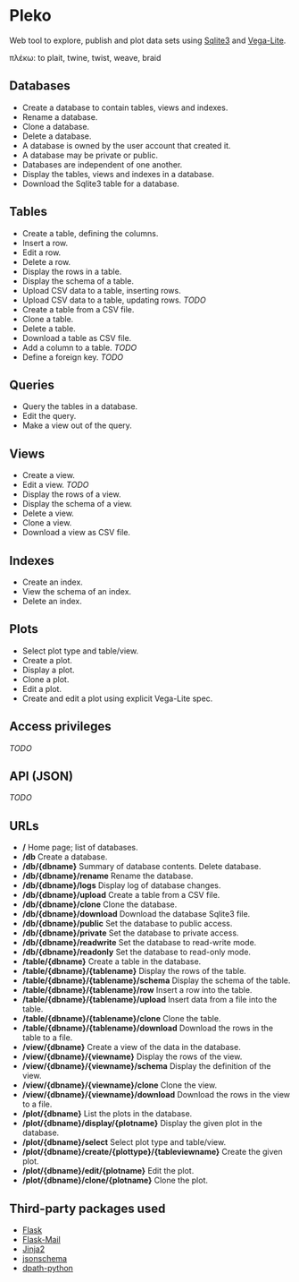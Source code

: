 # Pleko

Web tool to explore, publish and plot data sets using
[Sqlite3](https://www.sqlite.org/) and 
[Vega-Lite](https://vega.github.io/vega-lite/).

πλέκω: to plait, twine, twist, weave, braid

## Databases

- Create a database to contain tables, views and indexes.
- Rename a database.
- Clone a database.
- Delete a database.
- A database is owned by the user account that created it.
- A database may be private or public.
- Databases are independent of one another.
- Display the tables, views and indexes in a database.
- Download the Sqlite3 table for a database.

## Tables

- Create a table, defining the columns.
- Insert a row.
- Edit a row.
- Delete a row.
- Display the rows in a table.
- Display the schema of a table.
- Upload CSV data to a table, inserting rows.
- Upload CSV data to a table, updating rows. *TODO*
- Create a table from a CSV file.
- Clone a table.
- Delete a table.
- Download a table as CSV file.
- Add a column to a table. *TODO*
- Define a foreign key. *TODO*

## Queries

- Query the tables in a database.
- Edit the query.
- Make a view out of the query.

## Views

- Create a view.
- Edit a view. *TODO*
- Display the rows of a view.
- Display the schema of a view.
- Delete a view.
- Clone a view.
- Download a view as CSV file.

## Indexes

- Create an index.
- View the schema of an index.
- Delete an index.

## Plots

- Select plot type and table/view.
- Create a plot.
- Display a plot.
- Clone a plot.
- Edit a plot.
- Create and edit a plot using explicit Vega-Lite spec.

## Access privileges

*TODO*

## API (JSON)

*TODO*

## URLs

- **/** Home page; list of databases.
- **/db** Create a database.
- **/db/{dbname}** Summary of database contents. Delete database.
- **/db/{dbname}/rename** Rename the database.
- **/db/{dbname}/logs** Display log of database changes.
- **/db/{dbname}/upload** Create a table from a CSV file.
- **/db/{dbname}/clone** Clone the database.
- **/db/{dbname}/download** Download the database Sqlite3 file.
- **/db/{dbname}/public** Set the database to public access.
- **/db/{dbname}/private** Set the database to private access.
- **/db/{dbname}/readwrite** Set the database to read-write mode.
- **/db/{dbname}/readonly** Set the database to read-only mode.
- **/table/{dbname}** Create a table in the database.
- **/table/{dbname}/{tablename}** Display the rows of the table.
- **/table/{dbname}/{tablename}/schema** Display the schema of the table.
- **/table/{dbname}/{tablename}/row** Insert a row into the table.
- **/table/{dbname}/{tablename}/upload** Insert data from a file into the table.
- **/table/{dbname}/{tablename}/clone** Clone the table.
- **/table/{dbname}/{tablename}/download** Download the rows in the table to a file.
- **/view/{dbname}** Create a view of the data in the database.
- **/view/{dbname}/{viewname}** Display the rows of the view.
- **/view/{dbname}/{viewname}/schema** Display the definition of the view.
- **/view/{dbname}/{viewname}/clone** Clone the view.
- **/view/{dbname}/{viewname}/download** Download the rows in the view to a file.
- **/plot/{dbname}** List the plots in the database.
- **/plot/{dbname}/display/{plotname}** Display the given plot in the database.
- **/plot/{dbname}/select** Select plot type and table/view.
- **/plot/{dbname}/create/{plottype}/{tableviewname}** Create the given plot.
- **/plot/{dbname}/edit/{plotname}** Edit the plot.
- **/plot/{dbname}/clone/{plotname}** Clone the plot.

## Third-party packages used

- [Flask](http://flask.pocoo.org/)
- [Flask-Mail](https://pythonhosted.org/Flask-Mail/)
- [Jinja2](http://jinja.pocoo.org/)
- [jsonschema](https://github.com/Julian/jsonschema)
- [dpath-python](https://github.com/akesterson/dpath-python)

